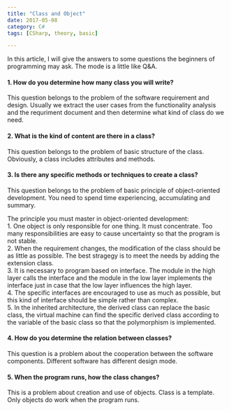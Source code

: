 ```yaml
---
title: "Class and Object"
date: 2017-05-08
category: C#
tags: [CSharp, theory, basic]

---
```



In this article, I will give the answers to some questions the beginners of programming may ask. The mode is a little like Q&A.

#### 1. **How do you determine how many class you will write?**  
This question belongs to the problem of the software requirement and design. Usually we extract the user cases from the functionality analysis and the requriment document and then determine what kind of class do we need.

#### 2. **What is the kind of content are there in a class?**  
This question belongs to the problem of basic structure of the class. Obviously, a class includes attributes and methods.


#### 3. **Is there any specific methods or techniques to create a class?**  
This question belongs to the problem of basic principle of object-oriented development. You need to spend time experiencing, accumulating and summary.  

The principle you must master in object-oriented development:  
    1. One object is only responsible for one thing. It must concentrate. Too many responsibilities are easy to cause uncertainty so that the program is not stable.  
    2. When the requirement changes, the modification of the class should be as little as possible. The best stragegy is to meet the needs by adding the extension class.  
    3. It is necessary to program based on interface. The module in the high layer calls the interface and the module in the low layer implements the interface just in case that the low layer influences the high layer.  
    4. The specific interfaces are encouraged to use as much as possible, but this kind of interface should be simple rather than complex.  
    5. In the inherited architecture, the derived class can replace the basic class, the virtual machine can find the specific derived class according to the variable of the basic class so that the polymorphism is implemented.
    
#### 4. **How do you determine the relation between classes?**  
This question is a problem about the cooperation between the software components. Different software has different design mode.



#### 5. **When the program runs, how the class changes?**  
This is a problem about creation and use of objects. Class is a template. Only objects do work when the program runs.


